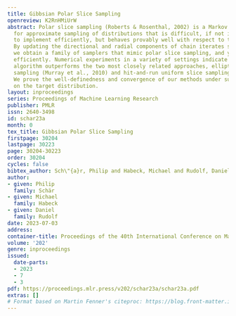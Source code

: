 ```yaml
---
title: Gibbsian Polar Slice Sampling
openreview: K2RnHMiUrW
abstract: Polar slice sampling (Roberts & Rosenthal, 2002) is a Markov chain approach
  for approximate sampling of distributions that is difficult, if not impossible,
  to implement efficiently, but behaves provably well with respect to the dimension.
  By updating the directional and radial components of chain iterates separately,
  we obtain a family of samplers that mimic polar slice sampling, and yet can be implemented
  efficiently. Numerical experiments in a variety of settings indicate that our proposed
  algorithm outperforms the two most closely related approaches, elliptical slice
  sampling (Murray et al., 2010) and hit-and-run uniform slice sampling (MacKay, 2003).
  We prove the well-definedness and convergence of our methods under suitable assumptions
  on the target distribution.
layout: inproceedings
series: Proceedings of Machine Learning Research
publisher: PMLR
issn: 2640-3498
id: schar23a
month: 0
tex_title: Gibbsian Polar Slice Sampling
firstpage: 30204
lastpage: 30223
page: 30204-30223
order: 30204
cycles: false
bibtex_author: Sch\"{a}r, Philip and Habeck, Michael and Rudolf, Daniel
author:
- given: Philip
  family: Schär
- given: Michael
  family: Habeck
- given: Daniel
  family: Rudolf
date: 2023-07-03
address: 
container-title: Proceedings of the 40th International Conference on Machine Learning
volume: '202'
genre: inproceedings
issued:
  date-parts:
  - 2023
  - 7
  - 3
pdf: https://proceedings.mlr.press/v202/schar23a/schar23a.pdf
extras: []
# Format based on Martin Fenner's citeproc: https://blog.front-matter.io/posts/citeproc-yaml-for-bibliographies/
---
```

